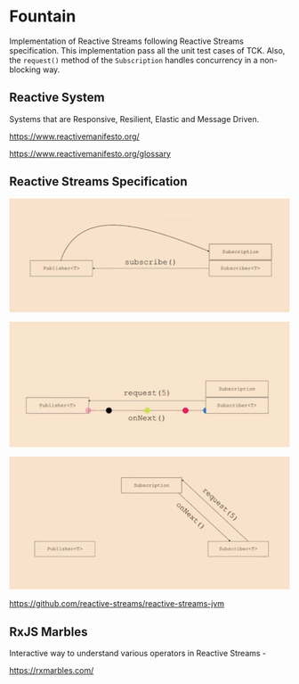 # Fountain

Implementation of Reactive Streams following Reactive Streams specification. This implementation pass all the unit test cases of TCK.
Also, the `request()` method of the `Subscription` handles concurrency in a non-blocking way.
## Reactive System

Systems that are Responsive, Resilient, Elastic and Message Driven.

https://www.reactivemanifesto.org/

https://www.reactivemanifesto.org/glossary

## Reactive Streams Specification
![alt text](https://github.com/Mandeep30/ReactiveStreamsImpl/blob/master/img/ReactiveStreamsInterface_1.png)

![alt text](https://github.com/Mandeep30/ReactiveStreamsImpl/blob/master/img/ReactiveStreamsInterface_2.png)

![alt text](https://github.com/Mandeep30/ReactiveStreamsImpl/blob/master/img/ReactiveStreamsInterface_3.png)

https://github.com/reactive-streams/reactive-streams-jvm
## RxJS Marbles
Interactive way to understand various operators in Reactive Streams -

https://rxmarbles.com/

